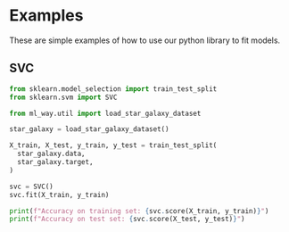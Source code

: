 # Examples

These are simple examples of how to use our python library to fit models.

## SVC

```python
from sklearn.model_selection import train_test_split
from sklearn.svm import SVC

from ml_way.util import load_star_galaxy_dataset

star_galaxy = load_star_galaxy_dataset()

X_train, X_test, y_train, y_test = train_test_split(
  star_galaxy.data,
  star_galaxy.target,
)

svc = SVC()
svc.fit(X_train, y_train)

print(f"Accuracy on training set: {svc.score(X_train, y_train)}")
print(f"Accuracy on test set: {svc.score(X_test, y_test)}")
```

